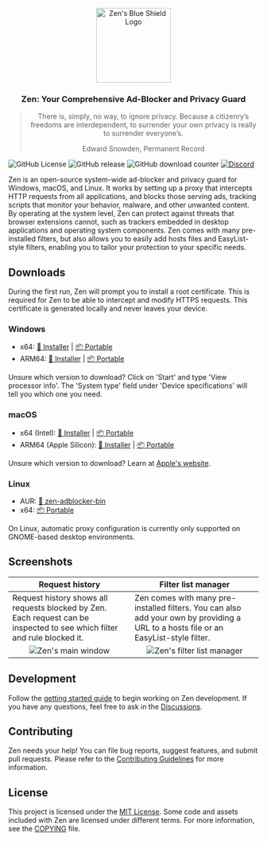 <p align="center">
  <picture>
    <img src="https://github.com/anfragment/zen/blob/master/assets/appicon.png?raw=true" alt="Zen's Blue Shield Logo" width="150" />
  </picture>
</p>

<h3 align="center">
  Zen: Your Comprehensive Ad-Blocker and Privacy Guard
</h3>
<blockquote align="center">
There is, simply, no way, to ignore privacy. Because a citizenry’s freedoms are interdependent, to surrender your own privacy is really to surrender everyone’s.

Edward Snowden, Permanent Record

</blockquote>

![GitHub License](https://img.shields.io/github/license/anfragment/zen)
![GitHub release](https://img.shields.io/github/v/release/anfragment/zen)
![GitHub download counter](https://img.shields.io/github/downloads/anfragment/zen/total)
<a href="https://discord.gg/uBbeKfHQ">
<img alt="Discord" src="https://dcbadge.limes.pink/api/server/https://discord.gg/uBbeKfHQ?style=flat"/>
</a>

Zen is an open-source system-wide ad-blocker and privacy guard for Windows, macOS, and Linux. It works by setting up a proxy that intercepts HTTP requests from all applications, and blocks those serving ads, tracking scripts that monitor your behavior, malware, and other unwanted content. By operating at the system level, Zen can protect against threats that browser extensions cannot, such as trackers embedded in desktop applications and operating system components. Zen comes with many pre-installed filters, but also allows you to easily add hosts files and EasyList-style filters, enabling you to tailor your protection to your specific needs.

## Downloads

During the first run, Zen will prompt you to install a root certificate. This is required for Zen to be able to intercept and modify HTTPS requests. This certificate is generated locally and never leaves your device.

### Windows

- x64: [💾 Installer](https://github.com/anfragment/zen/releases/latest/download/Zen-amd64-installer.exe) | [📦 Portable](https://github.com/anfragment/zen/releases/latest/download/Zen_windows_amd64.zip)
- ARM64: [💾 Installer](https://github.com/anfragment/zen/releases/latest/download/Zen-arm64-installer.exe) | [📦 Portable](https://github.com/anfragment/zen/releases/latest/download/Zen_windows_arm64.zip)

Unsure which version to download? Click on 'Start' and type 'View processor info'. The 'System type' field under 'Device specifications' will tell you which one you need.

### macOS

- x64 (Intel): [💾 Installer](https://github.com/anfragment/zen/releases/latest/download/Zen-amd64.dmg) | [📦 Portable](https://github.com/anfragment/zen/releases/latest/download/Zen_darwin_amd64.tar.gz)
- ARM64 (Apple Silicon): [💾 Installer](https://github.com/anfragment/zen/releases/latest/download/Zen-arm64.dmg) | [📦 Portable](https://github.com/anfragment/zen/releases/latest/download/Zen_darwin_arm64.tar.gz)

Unsure which version to download? Learn at [Apple's website](https://support.apple.com/en-us/HT211814).

### Linux

- AUR: [👾 zen-adblocker-bin](https://aur.archlinux.org/packages/zen-adblocker-bin)
- x64: [📦 Portable](https://github.com/anfragment/zen/releases/latest/download/Zen_linux_amd64.tar.gz)

On Linux, automatic proxy configuration is currently only supported on GNOME-based desktop environments.

## Screenshots

<table>
  <thead>
    <tr>
        <th>Request history</th>
        <th>Filter list manager</th>
    </tr>
  </thead>
  <tbody>
    <tr>
      <td>
        Request history shows all requests blocked by Zen. Each request can be inspected to see which filter and rule blocked it.
      </td>
      <td>
        Zen comes with many pre-installed filters. You can also add your own by providing a URL to a hosts file or an EasyList-style filter.
      </td>
    </tr>
    <tr>
      <td align="center" valign="top"><img src="https://github.com/anfragment/zen/blob/master/assets/screenshots/main-window.png?raw=true" alt="Zen's main window"/></td>
      <td align="center" valign="top"><img src="https://github.com/anfragment/zen/blob/master/assets/screenshots/filter-lists.png?raw=true" alt="Zen's filter list manager"/></td>
    </tr>
  </tbody>
</table>

## Development

Follow the [getting started guide](docs/internal/index.md#getting-started) to begin working on Zen development. If you have any questions, feel free to ask in the [Discussions](https://github.com/anfragment/zen/discussions/categories/q-a).

## Contributing

Zen needs your help! You can file bug reports, suggest features, and submit pull requests. Please refer to the [Contributing Guidelines](CONTRIBUTING.md) for more information.

## License

This project is licensed under the [MIT License](https://github.com/anfragment/zen/blob/master/LICENSE). Some code and assets included with Zen are licensed under different terms. For more information, see the [COPYING](https://github.com/anfragment/zen/blob/master/COPYING.md) file.
